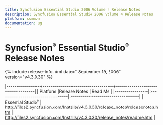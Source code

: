 ```yaml
---
title: Syncfusion Essential Studio 2006 Volume 4 Release Notes  
description: Syncfusion Essential Studio 2006 Volume 4 Release Notes  
platform: common
documentation: ug
---
```


# Syncfusion<sup style="font-size:70%">&reg;</sup> Essential Studio<sup style="font-size:70%">&reg;</sup> Release Notes  

{% include release-info.html date=" September 19, 2006"  version="v4.3.0.30" %} 


|-----------------+------------------------------------+------------------------------------|
|   Platform      |Release Notes                       | Read Me                            |
|-----------------|:-----------------------------------|:-----------------------------------|
| Essential Studio<sup style="font-size:70%">&reg;</sup>  | <http://files2.syncfusion.com/Installs/v4.3.0.30/release_notes/releasenotes.htm> | <http://files2.syncfusion.com/Installs/v4.3.0.30/release_notes/readme.htm> |


